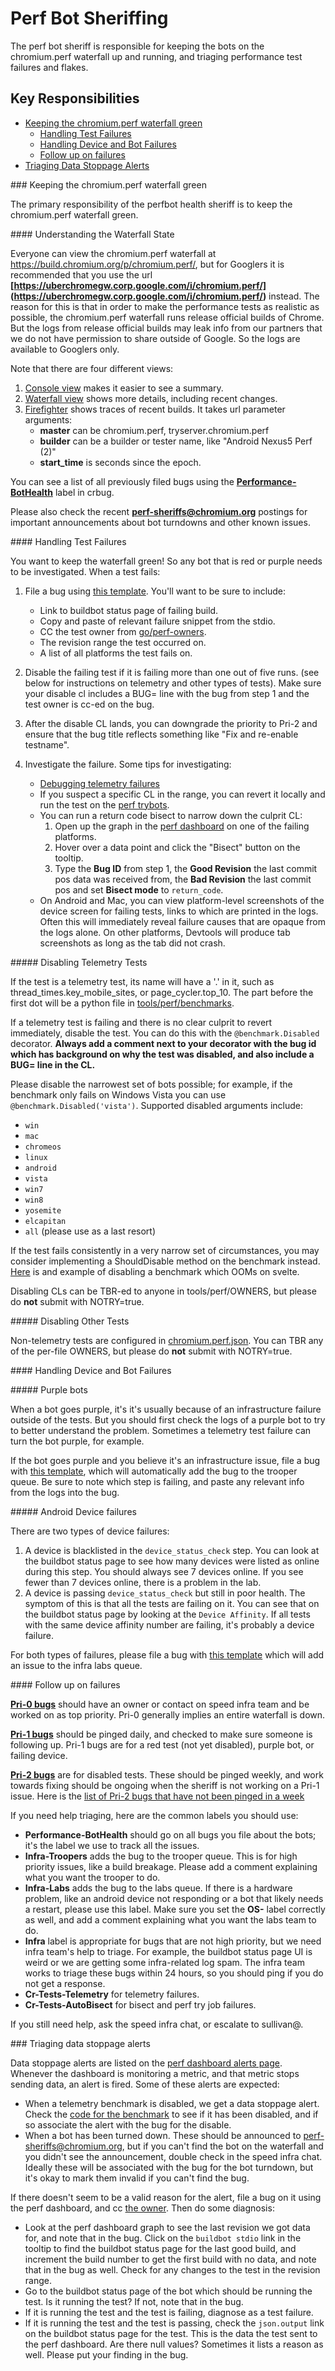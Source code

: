 # Perf Bot Sheriffing

The perf bot sheriff is responsible for keeping the bots on the chromium.perf
waterfall up and running, and triaging performance test failures and flakes.

## Key Responsibilities

  * [Keeping the chromium.perf waterfall green](#chromiumperf)
     * [Handling Test Failures](#testfailures)
     * [Handling Device and Bot Failures](#botfailures)
     * [Follow up on failures](#followup)
  * [Triaging Data Stoppage Alerts](#datastoppage)

###<a name="chromiumperf"></a> Keeping the chromium.perf waterfall green

The primary responsibility of the perfbot health sheriff is to keep the
chromium.perf waterfall green.

####<a name="waterfallstate"></a> Understanding the Waterfall State

Everyone can view the chromium.perf waterfall at
https://build.chromium.org/p/chromium.perf/, but for Googlers it is recommended
that you use the url **[https://uberchromegw.corp.google.com/i/chromium.perf/]
(https://uberchromegw.corp.google.com/i/chromium.perf/)** instead. The reason
for this is that in order to make the performance tests as realistic as
possible, the chromium.perf waterfall runs release official builds of Chrome.
But the logs from release official builds may leak info from our partners that
we do not have permission to share outside of Google. So the logs are available
to Googlers only.

Note that there are four different views:

   1. [Console view](https://uberchromegw.corp.google.com/i/chromium.perf/)
      makes it easier to see a summary.
   2. [Waterfall view](https://uberchromegw.corp.google.com/i/chromium.perf/waterfall)
      shows more details, including recent changes.
   3. [Firefighter](https://chromiumperfstats.appspot.com/) shows traces of
      recent builds. It takes url parameter arguments:
      * **master** can be chromium.perf, tryserver.chromium.perf
      * **builder** can be a builder or tester name, like
        "Android Nexus5 Perf (2)"
      * **start_time** is seconds since the epoch.

You can see a list of all previously filed bugs using the
**[Performance-BotHealth](https://code.google.com/p/chromium/issues/list?can=2&q=label%3APerformance-BotHealth)**
label in crbug.

Please also check the recent
**[perf-sheriffs@chromium.org](https://groups.google.com/a/chromium.org/forum/#!forum/perf-sheriffs)**
postings for important announcements about bot turndowns and other known issues.

####<a name="testfailures"></a> Handling Test Failures

You want to keep the waterfall green! So any bot that is red or purple needs to
be investigated. When a test fails:

1. File a bug using
   [this template](https://code.google.com/p/chromium/issues/entry?labels=Performance-BotHealth,Pri-1,Type-Bug-Regression,OS-?&comment=Revision+range+first+seen:%0ALink+to+failing+step+log:%0A%0A%0AIf%20the%20test%20is%20disabled,%20please%20downgrade%20to%20Pri-2.&summary=%3Ctest%3E+failure+on+chromium.perf+at+%3Crevisionrange%3E).
   You'll want to be sure to include:
   * Link to buildbot status page of failing build.
   * Copy and paste of relevant failure snippet from the stdio.
   * CC the test owner from
     [go/perf-owners](https://docs.google.com/spreadsheets/d/1R_1BAOd3xeVtR0jn6wB5HHJ2K25mIbKp3iIRQKkX38o/edit#gid=0).
   * The revision range the test occurred on.
   * A list of all platforms the test fails on.

2. Disable the failing test if it is failing more than one out of five runs.
   (see below for instructions on telemetry and other types of tests). Make sure
   your disable cl includes a BUG= line with the bug from step 1 and the test
   owner is cc-ed on the bug.
3. After the disable CL lands, you can downgrade the priority to Pri-2 and
   ensure that the bug title reflects something like "Fix and re-enable
   testname".
4. Investigate the failure. Some tips for investigating:
   * [Debugging telemetry failures](https://www.chromium.org/developers/telemetry/diagnosing-test-failures)
   * If you suspect a specific CL in the range, you can revert it locally and
     run the test on the
     [perf trybots](https://www.chromium.org/developers/telemetry/performance-try-bots).
   * You can run a return code bisect to narrow down the culprit CL:
      1. Open up the graph in the [perf dashboard](https://chromeperf.appspot.com/report)
         on one of the failing platforms.
      2. Hover over a data point and click the "Bisect" button on the tooltip.
      3. Type the **Bug ID** from step 1, the **Good Revision** the last commit
         pos data was received from, the **Bad Revision** the last commit pos
         and set **Bisect mode** to `return_code`.
   * On Android and Mac, you can view platform-level screenshots of the device
     screen for failing tests, links to which are printed in the logs. Often
     this will immediately reveal failure causes that are opaque from the logs
     alone. On other platforms, Devtools will produce tab screenshots as long as
     the tab did not crash.


#####<a name="telemetryfailures"></a> Disabling Telemetry Tests

If the test is a telemetry test, its name will have a '.' in it, such as
thread_times.key_mobile_sites, or page_cycler.top_10. The part before the first
dot will be a python file in [tools/perf/benchmarks](
https://code.google.com/p/chromium/codesearch#chromium/src/tools/perf/benchmarks/).

If a telemetry test is failing and there is no clear culprit to revert
immediately, disable the test. You can do this with the `@benchmark.Disabled`
decorator. **Always add a comment next to your decorator with the bug id which
has background on why the test was disabled, and also include a BUG= line in
the CL.**

Please disable the narrowest set of bots possible; for example, if
the benchmark only fails on Windows Vista you can use `@benchmark.Disabled('vista')`.
Supported disabled arguments include:

   * `win`
   * `mac`
   * `chromeos`
   * `linux`
   * `android`
   * `vista`
   * `win7`
   * `win8`
   * `yosemite`
   * `elcapitan`
   * `all` (please use as a last resort)

If the test fails consistently in a very narrow set of circumstances, you may
consider implementing a ShouldDisable method on the benchmark instead.
[Here](https://code.google.com/p/chromium/codesearch#chromium/src/tools/perf/benchmarks/power.py&q=svelte%20file:%5Esrc/tools/perf/&sq=package:chromium&type=cs&l=72) is
and example of disabling a benchmark which OOMs on svelte.

Disabling CLs can be TBR-ed to anyone in tools/perf/OWNERS, but please do **not**
submit with NOTRY=true.

#####<a name="otherfailures"></a> Disabling Other Tests

Non-telemetry tests are configured in [chromium.perf.json](https://code.google.com/p/chromium/codesearch#chromium/src/testing/buildbot/chromium.perf.json).
You can TBR any of the per-file OWNERS, but please do **not** submit with
NOTRY=true.

####<a name="botfailures"></a> Handling Device and Bot Failures

#####<a name="purplebots"></a> Purple bots

When a bot goes purple, it's it's usually because of an infrastructure failure
outside of the tests. But you should first check the logs of a purple bot to
try to better understand the problem. Sometimes a telemetry test failure can
turn the bot purple, for example.

If the bot goes purple and you believe it's an infrastructure issue, file a bug
with
[this template](https://code.google.com/p/chromium/issues/entry?labels=Pri-1,Performance-BotHealth,Infra-Troopers,OS-?&comment=Link+to+buildbot+status+page:&summary=Purple+Bot+on+chromium.perf),
which will automatically add the bug to the trooper queue. Be sure to note
which step is failing, and paste any relevant info from the logs into the bug.

#####<a name="devicefailures"></a> Android Device failures

There are two types of device failures:

1. A device is blacklisted in the `device_status_check` step. You can look at
   the buildbot status page to see how many devices were listed as online during
   this step. You should always see 7 devices online. If you see fewer than 7
   devices online, there is a problem in the lab.
2. A device is passing `device_status_check` but still in poor health. The
   symptom of this is that all the tests are failing on it. You can see that on
   the buildbot status page by looking at the `Device Affinity`. If all tests
   with the same device affinity number are failing, it's probably a device
   failure.

For both types of failures, please file a bug with [this template](https://code.google.com/p/chromium/issues/entry?labels=Pri-1,Performance-BotHealth,Infra-Labs,OS-Android&comment=Link+to+buildbot+status+page:&summary=Device+offline+on+chromium.perf)
which will add an issue to the infra labs queue.

####<a name="followup"></a> Follow up on failures

**[Pri-0 bugs](https://code.google.com/p/chromium/issues/list?can=2&q=label%3APerformance-BotHealth+label%3APri-0)**
should have an owner or contact on speed infra team and be worked on as top
priority. Pri-0 generally implies an entire waterfall is down.

**[Pri-1 bugs](https://code.google.com/p/chromium/issues/list?can=2&q=label%3APerformance-BotHealth+label%3APri-1)**
should be pinged daily, and checked to make sure someone is following up. Pri-1
bugs are for a red test (not yet disabled), purple bot, or failing device.

**[Pri-2 bugs](https://code.google.com/p/chromium/issues/list?can=2&q=label%3APerformance-BotHealth+label%3APri-2)**
are for disabled tests. These should be pinged weekly, and work towards fixing
should be ongoing when the sheriff is not working on a Pri-1 issue. Here is the
[list of Pri-2 bugs that have not been pinged in a week](https://code.google.com/p/chromium/issues/list?can=2&q=label:Performance-BotHealth%20label:Pri-2%20modified-before:today-7&sort=modified)

If you need help triaging, here are the common labels you should use:
   * **Performance-BotHealth** should go on all bugs you file about the bots;
     it's the label we use to track all the issues.
   * **Infra-Troopers** adds the bug to the trooper queue. This is for high
     priority issues, like a build breakage. Please add a comment explaining
     what you want the trooper to do.
   * **Infra-Labs** adds the bug to the labs queue. If there is a hardware
     problem, like an android device not responding or a bot that likely needs
     a restart, please use this label. Make sure you set the **OS-** label
     correctly as well, and add a comment explaining what you want the labs
     team to do.
   * **Infra** label is appropriate for bugs that are not high priority, but we
     need infra team's help to triage. For example, the buildbot status page
     UI is weird or we are getting some infra-related log spam. The infra team
     works to triage these bugs within 24 hours, so you should ping if you do
     not get a response.
   * **Cr-Tests-Telemetry** for telemetry failures.
   * **Cr-Tests-AutoBisect** for bisect and perf try job failures.

 If you still need help, ask the speed infra chat, or escalate to sullivan@.

###<a name="datastoppage"></a> Triaging data stoppage alerts

Data stoppage alerts are listed on the
[perf dashboard alerts page](https://chromeperf.appspot.com/alerts). Whenever
the dashboard is monitoring a metric, and that metric stops sending data, an
alert is fired. Some of these alerts are expected:

   * When a telemetry benchmark is disabled, we get a data stoppage alert.
     Check the [code for the benchmark](https://code.google.com/p/chromium/codesearch#chromium/src/tools/perf/benchmarks/)
     to see if it has been disabled, and if so associate the alert with the
     bug for the disable.
   * When a bot has been turned down. These should be announced to
     perf-sheriffs@chromium.org, but if you can't find the bot on the waterfall
     and you didn't see the announcement, double check in the speed infra chat.
     Ideally these will be associated with the bug for the bot turndown, but
     it's okay to mark them invalid if you can't find the bug.

If there doesn't seem to be a valid reason for the alert, file a bug on it
using the perf dashboard, and cc [the owner](http://go/perf-owners). Then do
some diagnosis:

   * Look at the perf dashboard graph to see the last revision we got data for,
     and note that in the bug. Click on the `buildbot stdio` link in the tooltip
     to find the buildbot status page for the last good build, and increment
     the build number to get the first build with no data, and note that in the
     bug as well. Check for any changes to the test in the revision range.
   * Go to the buildbot status page of the bot which should be running the test.
     Is it running the test? If not, note that in the bug.
   * If it is running the test and the test is failing, diagnose as a test
     failure.
   * If it is running the test and the test is passing, check the `json.output`
     link on the buildbot status page for the test. This is the data the test
     sent to the perf dashboard. Are there null values? Sometimes it lists a
     reason as well. Please put your finding in the bug.

<!-- Unresolved issues:
1. Do perf sheriffs watch the bisect waterfall?
2. Do perf sheriffs watch the internal clank waterfall?
3. Do we use sheriff-o-matic?
4. Should we add some list of bugs that bot sheriffs could help fix, to improve
their workflow?
-->
